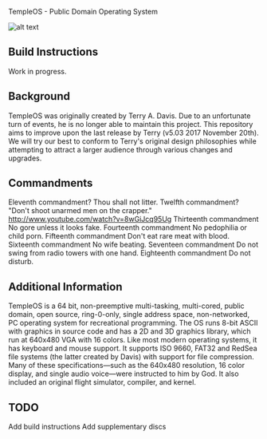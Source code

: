 TempleOS - Public Domain Operating System

![alt text](https://i.ytimg.com/vi/mivUzwc3Qv8/maxresdefault_live.jpg)

## Build Instructions
Work in progress.

## Background
TempleOS was originally created by Terry A. Davis. Due to an unfortunate turn of events, he is no longer able to maintain this project.
This repository aims to improve upon the last release by Terry (v5.03 2017 November 20th).
We will try our best to conform to Terry's original design philosophies while attempting to attract a larger audience through various changes and upgrades.

## Commandments
Eleventh commandment?  Thou shall not litter.
Twelfth commandment?   "Don't shoot unarmed men on the crapper." http://www.youtube.com/watch?v=8wGiJcq95Ug
Thirteenth commandment No gore unless it looks fake.
Fourteenth commandment No pedophilia or child porn.
Fifteenth commandment  Don't eat rare meat with blood.
Sixteenth commandment  No wife beating.
Seventeen commandment  Do not swing from radio towers with one hand.
Eighteenth commandment Do not disturb.

## Additional Information
TempleOS is a 64 bit, non-preemptive multi-tasking, multi-cored, public domain, open source, ring-0-only, single address space, non-networked, PC operating system for recreational programming. The OS runs 8-bit ASCII with graphics in source code and has a 2D and 3D graphics library, which run at 640x480 VGA with 16 colors. Like most modern operating systems, it has keyboard and mouse support. It supports ISO 9660, FAT32 and RedSea file systems (the latter created by Davis) with support for file compression. Many of these specifications—such as the 640x480 resolution, 16 color display, and single audio voice—were instructed to him by God. It also included an original flight simulator, compiler, and kernel.

## TODO
Add build instructions
Add supplementary discs
